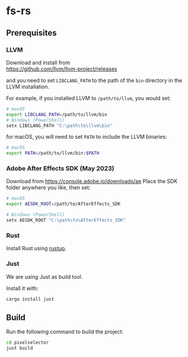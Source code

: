 # fs-rs

## Prerequisites

### **LLVM**  

Download and install from  
https://github.com/llvm/llvm-project/releases

and you need to set `LIBCLANG_PATH` to the path of the `bin` directory in the LLVM installation.

For example, if you installed LLVM to `/path/to/llvm`, you would set:
```bash
# macOS
export LIBCLANG_PATH=/path/to/llvm/bin
# Windows (PowerShell)
setx LIBCLANG_PATH "C:\path\to\llvm\bin"
```

for macOS, you will need to set `PATH` to include the LLVM binaries:
```bash
# macOS
export PATH=/path/to/llvm/bin:$PATH
```

### **Adobe After Effects SDK (May 2023)**  

Download from https://console.adobe.io/downloads/ae
Place the SDK folder anywhere you like, then set:
```bash
# macOS
export AESDK_ROOT=/path/to/AfterEffects_SDK

# Windows (PowerShell)
setx AESDK_ROOT "C:\path\to\AfterEffects_SDK"
```

### **Rust**

Install Rust using [rustup](https://rustup.rs/).  

### **Just**

We are using Just as build tool.

Install it with:
```bash
cargo install just
```

## Build

Run the following command to build the project:
```bash
cd pixelselector
just build
```

